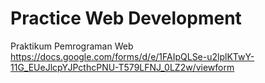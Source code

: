 # Practice Web Development

Praktikum Pemrograman Web
https://docs.google.com/forms/d/e/1FAIpQLSe-u2lplKTwY-11G_EUeJlcpYJPcthcPNU-T579LFNJ_0LZ2w/viewform